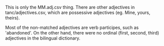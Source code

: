 This is only the MM.adj.csv thing. There are other adjectives in tanc/adjectives.csv, which are possessive adjectives (eg. Mine, yours, theirs).

Most of the non-matched adjectives are verb participes, such as 'abandoned'.
On the other hand, there were no ordinal (first, second, third) adjectives in the bilingual dictionary.